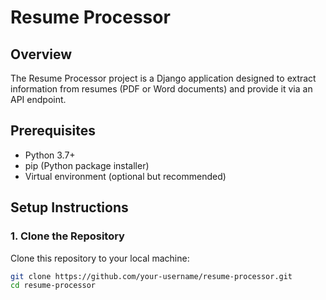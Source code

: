 # Resume Processor

## Overview

The Resume Processor project is a Django application designed to extract information from resumes (PDF or Word documents) and provide it via an API endpoint.

## Prerequisites

- Python 3.7+
- pip (Python package installer)
- Virtual environment (optional but recommended)

## Setup Instructions

### 1. Clone the Repository

Clone this repository to your local machine:

```bash
git clone https://github.com/your-username/resume-processor.git
cd resume-processor
